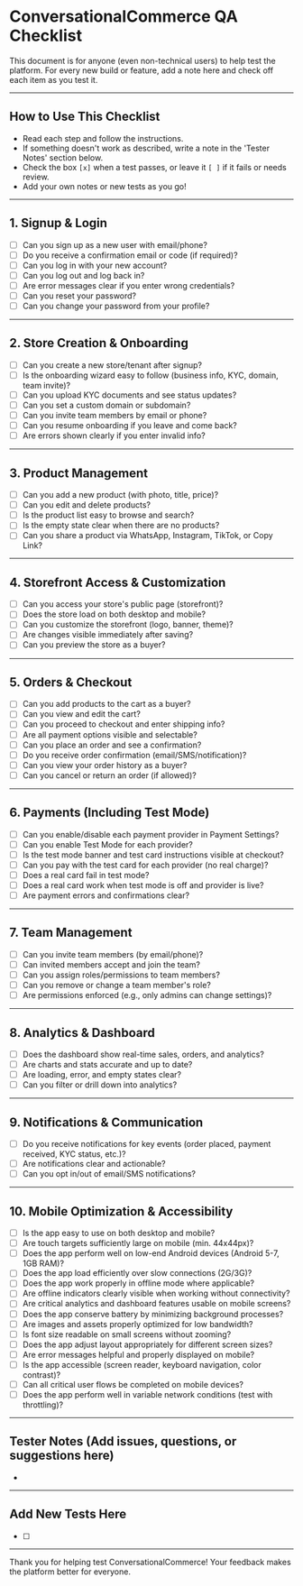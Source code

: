 # ConversationalCommerce QA Checklist

This document is for anyone (even non-technical users) to help test the platform. For every new build or feature, add a note here and check off each item as you test it.

---

## How to Use This Checklist
- Read each step and follow the instructions.
- If something doesn't work as described, write a note in the 'Tester Notes' section below.
- Check the box `[x]` when a test passes, or leave it `[ ]` if it fails or needs review.
- Add your own notes or new tests as you go!

---

## 1. Signup & Login
- [ ] Can you sign up as a new user with email/phone?
- [ ] Do you receive a confirmation email or code (if required)?
- [ ] Can you log in with your new account?
- [ ] Can you log out and log back in?
- [ ] Are error messages clear if you enter wrong credentials?
- [ ] Can you reset your password?
- [ ] Can you change your password from your profile?

---

## 2. Store Creation & Onboarding
- [ ] Can you create a new store/tenant after signup?
- [ ] Is the onboarding wizard easy to follow (business info, KYC, domain, team invite)?
- [ ] Can you upload KYC documents and see status updates?
- [ ] Can you set a custom domain or subdomain?
- [ ] Can you invite team members by email or phone?
- [ ] Can you resume onboarding if you leave and come back?
- [ ] Are errors shown clearly if you enter invalid info?

---

## 3. Product Management
- [ ] Can you add a new product (with photo, title, price)?
- [ ] Can you edit and delete products?
- [ ] Is the product list easy to browse and search?
- [ ] Is the empty state clear when there are no products?
- [ ] Can you share a product via WhatsApp, Instagram, TikTok, or Copy Link?

---

## 4. Storefront Access & Customization
- [ ] Can you access your store's public page (storefront)?
- [ ] Does the store load on both desktop and mobile?
- [ ] Can you customize the storefront (logo, banner, theme)?
- [ ] Are changes visible immediately after saving?
- [ ] Can you preview the store as a buyer?

---

## 5. Orders & Checkout
- [ ] Can you add products to the cart as a buyer?
- [ ] Can you view and edit the cart?
- [ ] Can you proceed to checkout and enter shipping info?
- [ ] Are all payment options visible and selectable?
- [ ] Can you place an order and see a confirmation?
- [ ] Do you receive order confirmation (email/SMS/notification)?
- [ ] Can you view your order history as a buyer?
- [ ] Can you cancel or return an order (if allowed)?

---

## 6. Payments (Including Test Mode)
- [ ] Can you enable/disable each payment provider in Payment Settings?
- [ ] Can you enable Test Mode for each provider?
- [ ] Is the test mode banner and test card instructions visible at checkout?
- [ ] Can you pay with the test card for each provider (no real charge)?
- [ ] Does a real card fail in test mode?
- [ ] Does a real card work when test mode is off and provider is live?
- [ ] Are payment errors and confirmations clear?

---

## 7. Team Management
- [ ] Can you invite team members (by email/phone)?
- [ ] Can invited members accept and join the team?
- [ ] Can you assign roles/permissions to team members?
- [ ] Can you remove or change a team member's role?
- [ ] Are permissions enforced (e.g., only admins can change settings)?

---

## 8. Analytics & Dashboard
- [ ] Does the dashboard show real-time sales, orders, and analytics?
- [ ] Are charts and stats accurate and up to date?
- [ ] Are loading, error, and empty states clear?
- [ ] Can you filter or drill down into analytics?

---

## 9. Notifications & Communication
- [ ] Do you receive notifications for key events (order placed, payment received, KYC status, etc.)?
- [ ] Are notifications clear and actionable?
- [ ] Can you opt in/out of email/SMS notifications?

---

## 10. Mobile Optimization & Accessibility
- [ ] Is the app easy to use on both desktop and mobile?
- [ ] Are touch targets sufficiently large on mobile (min. 44x44px)?
- [ ] Does the app perform well on low-end Android devices (Android 5-7, 1GB RAM)?
- [ ] Does the app load efficiently over slow connections (2G/3G)?
- [ ] Does the app work properly in offline mode where applicable?
- [ ] Are offline indicators clearly visible when working without connectivity?
- [ ] Are critical analytics and dashboard features usable on mobile screens?
- [ ] Does the app conserve battery by minimizing background processes?
- [ ] Are images and assets properly optimized for low bandwidth?
- [ ] Is font size readable on small screens without zooming?
- [ ] Does the app adjust layout appropriately for different screen sizes?
- [ ] Are error messages helpful and properly displayed on mobile?
- [ ] Is the app accessible (screen reader, keyboard navigation, color contrast)?
- [ ] Can all critical user flows be completed on mobile devices?
- [ ] Does the app perform well in variable network conditions (test with throttling)?

---

## Tester Notes (Add issues, questions, or suggestions here)
-

---

## Add New Tests Here
- [ ]

---

Thank you for helping test ConversationalCommerce! Your feedback makes the platform better for everyone.